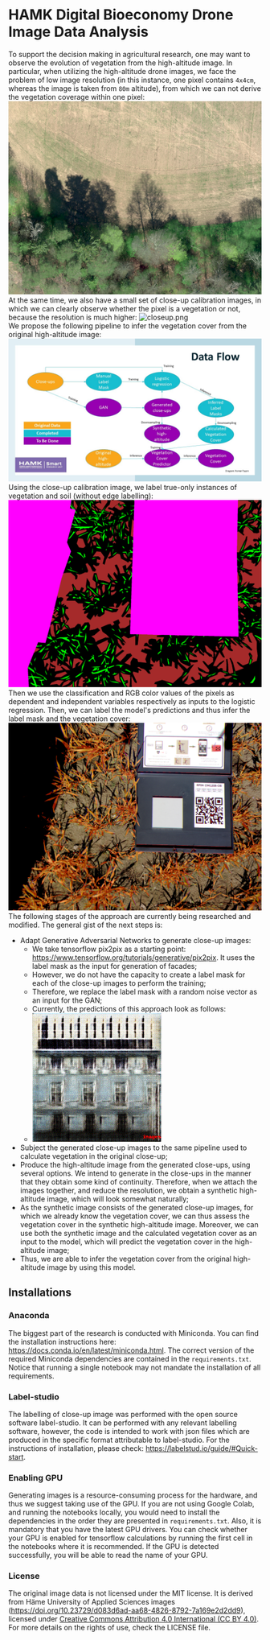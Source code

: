 # HAMK Digital Bioeconomy Drone Image Data Analysis
To support the decision making in agricultural research, one may want to observe the evolution of vegetation from the high-altitude image. In particular, when utilizing the high-altitude drone images, we face the problem of low image resolution (in this instance, one pixel contains `4x4cm`, whereas the image is taken from `80m` altitude), from which we can not derive the vegetation coverage within one pixel:
![highalt.png](highalt.png) <br>
At the same time, we also have a small set of close-up calibration images, in which we can clearly observe whether the pixel is a vegetation or not, because the resolution is much higher:
![closeup.png](closeup.png) <br>
We propose the following pipeline to infer the vegetation cover from the original high-altitude image:
![dataPipeline.jpg](dataPipeline.jpg) <br>
Using the close-up calibration image, we label true-only instances of vegetation and soil (without edge labelling):
![maskedImg.png](maskedImg.png) <br>
Then we use the classification and RGB color values of the pixels as dependent and independent variables respectively as inputs to the logistic regression. Then, we can label the model's predictions and thus infer the label mask and the vegetation cover:
![maskedOverImg.png](maskOverImg.png) <br>
The following stages of the approach are currently being researched and modified. The general gist of the next steps is:
 - Adapt Generative Adversarial Networks to generate close-up images:
     - We take tensorflow pix2pix as a starting point: https://www.tensorflow.org/tutorials/generative/pix2pix. It uses the label mask as the input for generation of facades;
     - However, we do not have the capacity to create a label mask for each of the close-up images to perform the training;
     - Therefore, we replace the label mask with a random noise vector as an input for the GAN;
     - Currently, the predictions of this approach look as follows:
     - ![loop.gif](loop.gif)<br>
 - Subject the generated close-up images to the same pipeline used to calculate vegetation in the original close-up;
 - Produce the high-altitude image from the generated close-ups, using several options. We intend to generate in the close-ups in the manner that they obtain some kind of continuity. Therefore, when we attach the images together, and reduce the resolution, we obtain a synthetic high-altitude image, which will look somewhat naturally;
 - As the synthetic image consists of the generated close-up images, for which we already know the vegetation cover, we can thus assess the vegetation cover in the synthetic high-altitude image. Moreover, we can use both the synthetic image and the calculated vegetation cover as an input to the model, which will predict the vegetation cover in the high-altitude image;
 - Thus, we are able to infer the vegetation cover from the original high-altitude image by using this model.

## Installations

### Anaconda
The biggest part of the research is conducted with Miniconda. You can find the installation instructions here: https://docs.conda.io/en/latest/miniconda.html. The correct version of the required Miniconda dependencies are contained in the `requirements.txt`. Notice that running a single notebook may not mandate the installation of all requirements.

### Label-studio
The labelling of close-up image was performed with the open source software label-studio. It can be performed with any relevant labelling software, however, the code is intended to work with json files which are produced in the specific format attributable to label-studio. For the instructions of installation, please check: https://labelstud.io/guide/#Quick-start.

### Enabling GPU
Generating images is a resource-consuming process for the hardware, and thus we suggest taking use of the GPU. If you are not using Google Colab, and running the notebooks locally, you would need to install the dependencies in the order they are presented in `requirements.txt`. Also, it is mandatory that you have the latest GPU drivers. You can check whether your GPU is enabled for tensorflow calculations by running the first cell in the notebooks where it is recommended. If the GPU is detected successfully, you will be able to read the name of your GPU.

### License
The original image data is not licensed under the MIT license. It is derived from Häme University of Applied Sciences images (https://doi.org/10.23729/d083d6ad-aa68-4826-8792-7a169e2d2dd9), licensed under [Creative Commons Attribution 4.0 International (CC BY 4.0)](https://creativecommons.org/licenses/by/4.0/). For more details on the rights of use, check the LICENSE file.